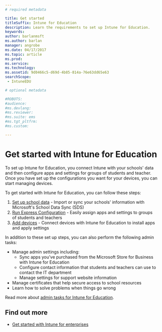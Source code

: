 ```yaml
---
# required metadata

title: Get started
titleSuffix: Intune for Education
description: Learn the requirements to set up Intune for Education.
keywords:
author: barlanmsft
ms.author: barlan
manager: angrobe
ms.date: 04/17/2017
ms.topic: article
ms.prod:
ms.service:
ms.technology:
ms.assetid: 9d0466c5-d69d-4b85-814a-76e63dd65e63
searchScope:
 - IntuneEDU

# optional metadata

#ROBOTS:
#audience:
#ms.devlang:
#ms.reviewer:
#ms.suite: ems
#ms.tgt_pltfrm:
#ms.custom:

---
```


# Get started with Intune for Education

To set up Intune for Education, you connect Intune with your schools' data and then configure apps and settings for groups of students and teacher. Once you have set up the configurations you want for your devices, you can start managing devices.

To get started with Intune for Education, you can follow these steps:
1. [Set up school data](what-is-school-data-sync.md) - Import or sync your schools' information with Microsoft's School Data Sync (SDS)
2. [Run Express Configuration](what-is-express-configuration.md) - Easily assign apps and settings to groups of students and teachers
3. [Add devices](add-devices.md) - Connect devices with Intune for Education to install apps and apply settings

In addition to these set up steps, you can also perform the following admin tasks:
- Manage admin settings including:
  - Sync apps you’ve purchased from the Microsoft Store for Business with Intune for Education
  - Configure contact information that students and teachers can use to contact the IT department
  - Manage settings for support website information
- Manage certificates that help secure access to school resources
- Learn how to solve problems when things go wrong

Read more about [admin tasks for Intune for Education](tenant-settings.md).

## Find out more
- [Get started with Intune for enterprises](https://docs.microsoft.com/intune/get-started/start-with-a-paid-subscription-to-microsoft-intune)
